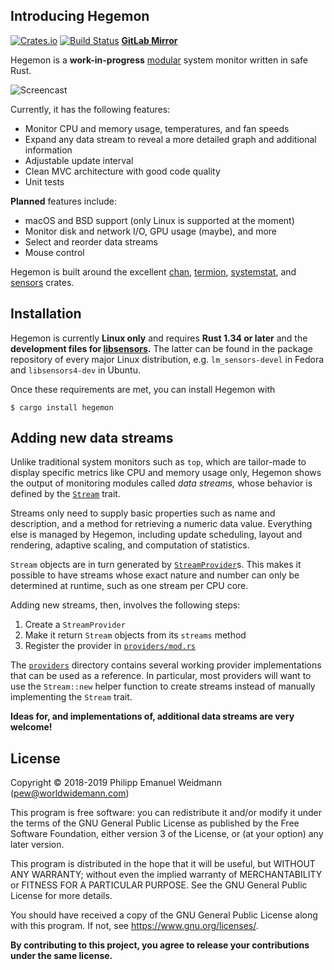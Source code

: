 ## Introducing Hegemon

[![Crates.io](https://img.shields.io/crates/v/hegemon.svg)](https://crates.io/crates/hegemon)
[![Build Status](https://travis-ci.org/p-e-w/hegemon.svg?branch=master)](https://travis-ci.org/p-e-w/hegemon)
[**GitLab Mirror**](https://gitlab.com/p-e-w/hegemon)

Hegemon is a **work-in-progress** [modular](#adding-new-data-streams) system monitor
written in safe Rust.

![Screencast](https://user-images.githubusercontent.com/2702526/45913619-818f1100-be53-11e8-8138-6ddfe42e15af.gif)

Currently, it has the following features:

- Monitor CPU and memory usage, temperatures, and fan speeds
- Expand any data stream to reveal a more detailed graph and additional information
- Adjustable update interval
- Clean MVC architecture with good code quality
- Unit tests

**Planned** features include:

- macOS and BSD support (only Linux is supported at the moment)
- Monitor disk and network I/O, GPU usage (maybe), and more
- Select and reorder data streams
- Mouse control

Hegemon is built around the excellent [chan](https://github.com/BurntSushi/chan),
[termion](https://gitlab.redox-os.org/redox-os/termion),
[systemstat](https://github.com/myfreeweb/systemstat),
and [sensors](https://github.com/nyantec/sensors) crates.


## Installation

Hegemon is currently **Linux only** and requires **Rust 1.34 or later** and the
**development files for [libsensors](https://github.com/lm-sensors/lm-sensors).**
The latter can be found in the package repository of every major Linux distribution,
e.g. `lm_sensors-devel` in Fedora and `libsensors4-dev` in Ubuntu.

Once these requirements are met, you can install Hegemon with

```
$ cargo install hegemon
```


## Adding new data streams

Unlike traditional system monitors such as `top`, which are tailor-made
to display specific metrics like CPU and memory usage only, Hegemon shows
the output of monitoring modules called *data streams,* whose behavior is
defined by the [`Stream`](src/stream.rs) trait.

Streams only need to supply basic properties such as name and description,
and a method for retrieving a numeric data value. Everything else is managed
by Hegemon, including update scheduling, layout and rendering, adaptive scaling,
and computation of statistics.

`Stream` objects are in turn generated by [`StreamProvider`](src/stream.rs)s.
This makes it possible to have streams whose exact nature and number can only
be determined at runtime, such as one stream per CPU core.

Adding new streams, then, involves the following steps:

1. Create a `StreamProvider`
2. Make it return `Stream` objects from its `streams` method
3. Register the provider in [`providers/mod.rs`](src/providers/mod.rs)

The [`providers`](src/providers) directory contains several working provider
implementations that can be used as a reference. In particular, most providers
will want to use the `Stream::new` helper function to create streams
instead of manually implementing the `Stream` trait.

**Ideas for, and implementations of, additional data streams are very welcome!**


## License

Copyright &copy; 2018-2019  Philipp Emanuel Weidmann (<pew@worldwidemann.com>)

This program is free software: you can redistribute it and/or modify
it under the terms of the GNU General Public License as published by
the Free Software Foundation, either version 3 of the License, or
(at your option) any later version.

This program is distributed in the hope that it will be useful,
but WITHOUT ANY WARRANTY; without even the implied warranty of
MERCHANTABILITY or FITNESS FOR A PARTICULAR PURPOSE.  See the
GNU General Public License for more details.

You should have received a copy of the GNU General Public License
along with this program.  If not, see <https://www.gnu.org/licenses/>.

**By contributing to this project, you agree to release your
contributions under the same license.**
